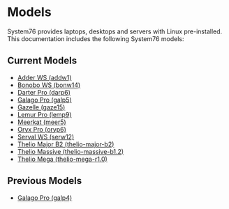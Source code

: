 # Models

System76 provides laptops, desktops and servers with Linux pre-installed.
This documentation includes the following System76 models:

## Current Models

- [Adder WS (addw1)](addw1/README.md)
- [Bonobo WS (bonw14)](bonw14/README.md)
- [Darter Pro (darp6)](darp6/README.md)
- [Galago Pro (galp5)](galp5/README.md)
- [Gazelle (gaze15)](gaze15/README.md)
- [Lemur Pro (lemp9)](lemp9/README.md)
- [Meerkat (meer5)](meer5/README.md)
- [Oryx Pro (oryp6)](oryp6/README.md)
- [Serval WS (serw12)](serw12/README.md)
- [Thelio Major B2 (thelio-major-b2)](thelio-major-b2/service-manual.md)
- [Thelio Massive (thelio-massive-b1.2)](thelio-massive-b1.2/README.md)
- [Thelio Mega (thelio-mega-r1.0)](thelio-mega-r1.0/README.md)

## Previous Models

- [Galago Pro (galp4)](galp4/README.md)
